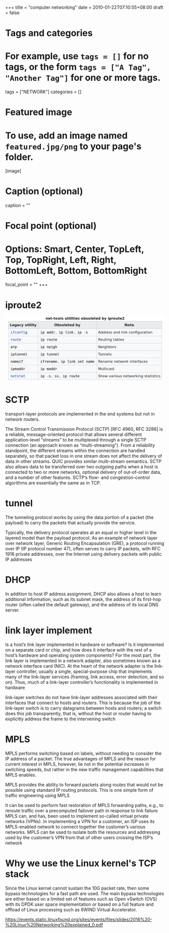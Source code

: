 +++
title = "computer networking"
date = 2010-01-22T07:10:55+08:00
draft = false

# Tags and categories
# For example, use `tags = []` for no tags, or the form `tags = ["A Tag", "Another Tag"]` for one or more tags.
tags = ["NETWORK"]
categories = []

# Featured image
# To use, add an image named `featured.jpg/png` to your page's folder. 
[image]
  # Caption (optional)
  caption = ""

  # Focal point (optional)
  # Options: Smart, Center, TopLeft, Top, TopRight, Left, Right, BottomLeft, Bottom, BottomRight
  focal_point = ""
+++

# iproute2

![](./iproute2.png)

# SCTP

transport-layer protocols are implemented in the end systems but not in network routers.


The Stream Control Transmission Protocol (SCTP) [RFC 4960, RFC 3286] is a reliable, message-oriented protocol that allows several different application-level “streams” to be multiplexed through a single SCTP connection (an approach known as “multi-streaming”). From a reliability standpoint, the different streams within the connection are handled separately, so that packet loss in one stream does not affect the delivery of data in other streams. QUIC provides similar multi-stream semantics. SCTP also allows data to be transferred over two outgoing paths when a host is connected to two or more networks, optional delivery of out-of-order data, and a number of other features. SCTP’s flow- and congestion-control algorithms are essentially the same as in TCP.

# tunnel

The tunneling protocol works by using the data portion of a packet (the payload) to carry the packets that actually provide the service. 

Typically, the delivery protocol operates at an equal or higher level in the layered model than the payload protocol.
As an example of network layer over network layer, Generic Routing Encapsulation (GRE), a protocol running over IP (IP protocol number 47), often serves to carry IP packets, with RFC 1918 private addresses, over the Internet using delivery packets with public IP addresses

# DHCP
In addition to host IP address assignment, DHCP also allows a host to learn additional information, such as its subnet mask, the address of its first-hop router (often called the default gateway), and the address of its local DNS server.

# link layer implement
Is a host’s link layer implemented in hardware or software? Is it implemented on a separate card or chip, and how does it interface with the rest of a host’s hardware and operating system components?
For the most part, the link layer is implemented  in  a  network  adapter,  also  sometimes  known  as  a  network  interface card (NIC). At the heart of the network adapter is the link-layer controller, usually a single, special-purpose chip that implements many of the link-layer services (framing, link access, error detection, and so on). Thus, much of a link-layer controller’s functionality is implemented in hardware

link-layer switches do not have link-layer addresses associated with their interfaces that connect to hosts and routers. This is because the job of the link-layer switch is to carry datagrams between hosts and routers; a switch does  this  job  transparently,  that  is,  without  the  host  or  router  having  to  explicitly address  the frame to the intervening switch

# MPLS

MPLS performs switching based on labels, without needing to consider the IP address of a packet. The true advantages of MPLS and the reason for current interest in MPLS, however, lie not in the potential increases in switching speeds, but rather in the new traffic management capabilities that MPLS enables.

MPLS provides the ability to forward packets along routes that would not be possible using standard IP routing protocols. This is one simple form of  traffic engineering  using MPLS

It can be used to perform fast restoration of MPLS forwarding paths, e.g., to reroute traffic over a precomputed failover path in response to link failure 
MPLS  can,  and  has,  been  used  to  implement  so-called virtual private networks  (VPNs). In implementing a VPN for a customer, an ISP uses its MPLS-enabled network to connect together the customer’s various networks. MPLS can be used to isolate both the resources and addressing used by the customer’s VPN from that of other users crossing the ISP’s network

# Why we use the Linux kernel's TCP stack

Since the Linux kernel cannot sustain the 10G packet rate, then some bypass technologies for a fast path are used. The main bypass technologies are either based on a limited set of features such as Open vSwitch (OVS) with its DPDK user space implementation or based on a full feature and offload of Linux processing such as 6WIND Virtual Accelerator.


https://events.static.linuxfound.org/sites/events/files/slides/2016%20-%20Linux%20Networking%20explained_0.pdf
